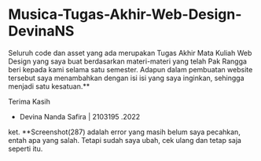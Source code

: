 # Musica-Tugas-Akhir-Web-Design-DevinaNS
Seluruh code dan asset yang ada merupakan Tugas Akhir Mata Kuliah Web Design 
yang saya buat berdasarkan materi-materi yang telah Pak Rangga beri kepada kami selama satu semester.
Adapun dalam pembuatan website tersebut saya menambahkan dengan isi isi yang saya inginkan, sehingga menjadi satu kesatuan.**

Terima Kasih
- Devina Nanda Safira | 2103195
.2022

ket.
**Screenshot(287) adalah error yang masih belum saya pecahkan, entah apa yang salah. Tetapi sudah saya ubah, cek ulang dan tetap saja seperti itu.

